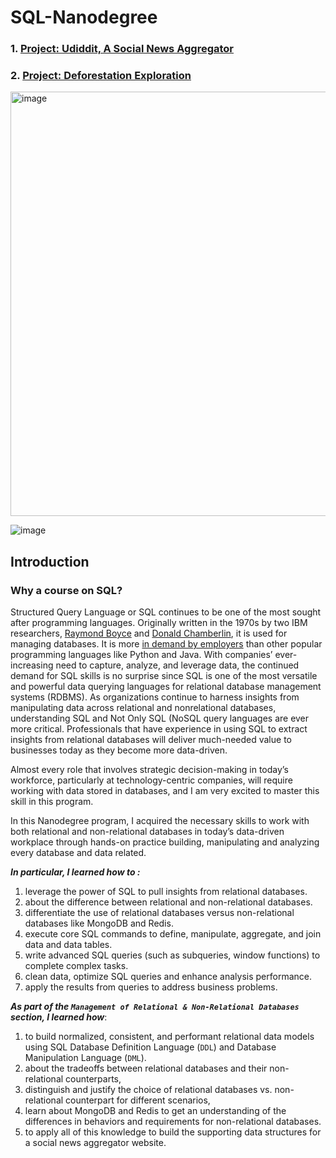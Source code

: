 # SQL-Nanodegree 


### 1. [Project: Udiddit, A Social News Aggregator](https://github.com/Sunday-Okey/SQL-Nanodegree/tree/main/Projects/Udiddit-A%20Social%20News%20Aggregator)

### 2. [Project: Deforestation Exploration](https://github.com/Sunday-Okey/SQL-Nanodegree/tree/main/Projects/Deforestation%20Exploration)




<img width="679" alt="image" src="https://github.com/user-attachments/assets/d487060c-1e78-4c04-90da-b5d038c75ad6" />



![image](https://github.com/user-attachments/assets/53b77cb2-4234-4002-a516-ac50cbafa729)



## Introduction

### Why a course on SQL?

Structured Query Language or SQL continues to be one of the most sought after programming languages. Originally written in the 1970s by two IBM researchers, [Raymond Boyce](https://en.wikipedia.org/wiki/Raymond_F._Boyce) and [Donald Chamberlin](https://en.wikipedia.org/wiki/Raymond_F._Boyce), it is used for managing databases. It is more [in demand by employers](https://insights.dice.com/2020/03/20/demand-skills-february-march-2020-python-sql/) than other popular programming languages like Python and Java. With companies’ ever-increasing need to capture, analyze, and leverage data, the continued demand for SQL skills is no surprise since SQL is one of the most versatile and powerful data querying languages for relational database management systems (RDBMS). As organizations continue to harness insights from manipulating data across relational and nonrelational databases, understanding SQL and Not Only SQL (NoSQL query languages are ever more critical. Professionals that have experience in using SQL to extract insights from relational databases will deliver much-needed value to businesses today as they become more data-driven.

Almost every role that involves strategic decision-making in today’s workforce, particularly at technology-centric companies, will require working with data stored in databases, and I am very excited to master this skill in this program.


In this Nanodegree program, I acquired the necessary skills to work with both relational and non-relational databases in today’s data-driven workplace through hands-on practice building, manipulating and analyzing every database and data related.

***In particular, I learned how to :***

1. leverage the power of SQL to pull insights from relational databases.
2. about the difference between relational and non-relational databases.
3. differentiate the use of relational databases versus non-relational databases like MongoDB and Redis.
4. execute core SQL commands to define, manipulate, aggregate, and join data and data tables.
5. write advanced SQL queries (such as subqueries, window functions) to complete complex tasks.
6. clean data, optimize SQL queries and enhance analysis performance.
7. apply the results from queries to address business problems.

***As part of the `Management of Relational & Non-Relational Databases` section, I learned how***:

1. to build normalized, consistent, and performant relational data models using SQL Database Definition Language (`DDL`) and Database Manipulation Language (`DML`).
2. about the tradeoffs between relational databases and their non-relational counterparts,
3. distinguish and justify the choice of relational databases vs. non-relational counterpart for different scenarios,
4. learn about MongoDB and Redis to get an understanding of the differences in behaviors and requirements for non-relational databases.
5. to apply all of this knowledge to build the supporting data structures for a social news aggregator website.
